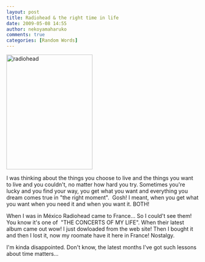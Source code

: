 ```yaml
---
layout: post
title: Radiohead & the right time in life
date: 2009-05-08 14:55
author: nekoyamaharuko
comments: true
categories: [Random Words]
---
```

<img class="aligncenter size-medium wp-image-336" title="radiohead" src="http://nekoyamaharuko.files.wordpress.com/2009/03/dsc04470.jpg?w=225" alt="radiohead" width="225" height="300" />

I was thinking about the things you choose to live and the things you want to live and you couldn't, no matter how hard you try. Sometimes you're lucky and you find your way, you get what you want and everything you dream comes true in "the right moment".  Gosh! I meant, when you get what you want when you need it and when you want it. BOTH!

When I was in México Radiohead came to France... So I could't see them! You know it's one of  "THE CONCERTS OF MY LIFE". When their latest album came out wow! I just dowloaded from the web site! Then I bought it and then I lost it, now my roomate have it here in France! Nostalgy.

I'm kinda disappointed. Don't know, the latest months I've got such lessons about time matters...

